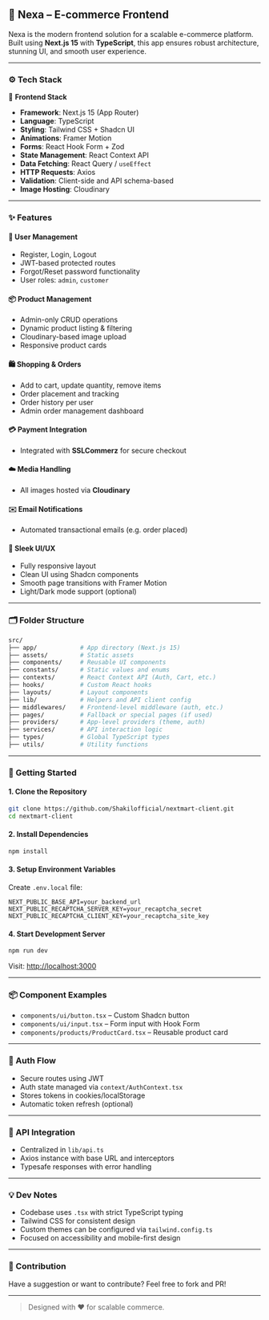 
## 📘 Nexa – E-commerce Frontend

Nexa is the modern frontend solution for a scalable e-commerce platform. Built using **Next.js 15** with **TypeScript**, this app ensures robust architecture, stunning UI, and smooth user experience.

---

### ⚙️ Tech Stack

🚀 **Frontend Stack**

- **Framework**: Next.js 15 (App Router)
- **Language**: TypeScript
- **Styling**: Tailwind CSS + Shadcn UI
- **Animations**: Framer Motion
- **Forms**: React Hook Form + Zod
- **State Management**: React Context API
- **Data Fetching**: React Query / `useEffect`
- **HTTP Requests**: Axios
- **Validation**: Client-side and API schema-based
- **Image Hosting**: Cloudinary

---

### ✨ Features

#### 👤 User Management

- Register, Login, Logout
- JWT-based protected routes
- Forgot/Reset password functionality
- User roles: `admin`, `customer`

#### 📦 Product Management

- Admin-only CRUD operations
- Dynamic product listing & filtering
- Cloudinary-based image upload
- Responsive product cards

#### 🛍️ Shopping & Orders

- Add to cart, update quantity, remove items
- Order placement and tracking
- Order history per user
- Admin order management dashboard

#### 💳 Payment Integration

- Integrated with **SSLCommerz** for secure checkout

#### ☁️ Media Handling

- All images hosted via **Cloudinary**

#### ✉️ Email Notifications

- Automated transactional emails (e.g. order placed)

#### 💄 Sleek UI/UX

- Fully responsive layout
- Clean UI using Shadcn components
- Smooth page transitions with Framer Motion
- Light/Dark mode support (optional)

---

### 🗂️ Folder Structure

```bash
src/
├── app/            # App directory (Next.js 15)
├── assets/         # Static assets
├── components/     # Reusable UI components
├── constants/      # Static values and enums
├── contexts/       # React Context API (Auth, Cart, etc.)
├── hooks/          # Custom React hooks
├── layouts/        # Layout components
├── lib/            # Helpers and API client config
├── middlewares/    # Frontend-level middleware (auth, etc.)
├── pages/          # Fallback or special pages (if used)
├── providers/      # App-level providers (theme, auth)
├── services/       # API interaction logic
├── types/          # Global TypeScript types
├── utils/          # Utility functions
```

---

### 🚀 Getting Started

#### 1. Clone the Repository

```bash
git clone https://github.com/Shakilofficial/nextmart-client.git
cd nextmart-client
```

#### 2. Install Dependencies

```bash
npm install
```

#### 3. Setup Environment Variables

Create `.env.local` file:

```env
NEXT_PUBLIC_BASE_API=your_backend_url
NEXT_PUBLIC_RECAPTCHA_SERVER_KEY=your_recaptcha_secret
NEXT_PUBLIC_RECAPTCHA_CLIENT_KEY=your_recaptcha_site_key
```

#### 4. Start Development Server

```bash
npm run dev
```

Visit: [http://localhost:3000](http://localhost:3000)

---

### 📦 Component Examples

- `components/ui/button.tsx` – Custom Shadcn button
- `components/ui/input.tsx` – Form input with Hook Form
- `components/products/ProductCard.tsx` – Reusable product card

---

### 🔐 Auth Flow

- Secure routes using JWT
- Auth state managed via `context/AuthContext.tsx`
- Stores tokens in cookies/localStorage
- Automatic token refresh (optional)

---

### 📡 API Integration

- Centralized in `lib/api.ts`
- Axios instance with base URL and interceptors
- Typesafe responses with error handling

---

### 💡 Dev Notes

- Codebase uses `.tsx` with strict TypeScript typing
- Tailwind CSS for consistent design
- Custom themes can be configured via `tailwind.config.ts`
- Focused on accessibility and mobile-first design

---

### 📣 Contribution

Have a suggestion or want to contribute? Feel free to fork and PR!

---

> Designed with ❤️ for scalable commerce.